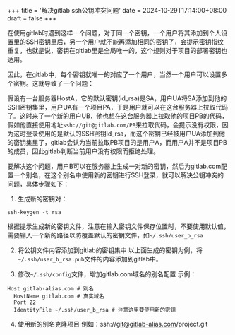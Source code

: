 +++
title = '解决gitlab ssh公钥冲突问题'
date = 2024-10-29T17:14:00+08:00
draft = false
+++

在使用gitlab时遇到这样一个问题，对于同一个密钥，一个用户将其添加到个人设置里的SSH密钥里后，另一个用户就不能再添加相同的密钥了，会提示密钥指纹重复，也就是说，密钥在gitlab里是全局唯一的，这个规则对于项目的部署密钥也适用。

因此，在gitlab中，每个密钥就唯一的对应了一个用户，当然一个用户可以设置多个密钥。这就导致了一个问题：

假设有一台服务器HostA，它的默认密钥(id_rsa)是SA，用户UA将SA添加到他的SSH密钥集里，用户UA有一个项目PA，于是用户就可以在这台服务器上拉取代码了。这时来了一个新的用户UB，他也想在这台服务器上拉取他的项目PB的代码，假如他直接使用地址`ssh://git@gitlab.com/PB`来拉取代码，会提示没有权限，因为这时登录使用的是默认的SSH密钥id_rsa，而这个密钥已经被用户UA添加到他的密钥集里了，gitlab会认为当前拉取PB项目的是用户A，而用户A并不是项目PB的成员，因此gitlab判断当前用户没有权限而拒绝处理。

要解决这个问题，用户B可以在服务器上生成一对新的密钥，然后为gitlab.com配置一个别名，在这个别名中使用新的密钥进行SSH登录，就可以解决公钥冲突的问题，具体步骤如下：

1. 生成新的密钥对：
```shell
ssh-keygen -t rsa
```
根据提示生成新的密钥文件，注意在输入密钥文件保存位置时，不要使用默认值，需要输入一个新的路径以防覆盖默认的密钥文件，如`~/.ssh/user_b_rsa`

2. 将公钥文件内容添加到gitlab的密钥集中
以上面生成的密钥为例，将`~/.ssh/user_b_rsa.pub`文件的内容添加到gitlab中。

3. 修改`~/.ssh/config`文件，增加gitlab.com域名的别名配置
示例：
```
Host gitlab-alias.com # 别名
  HostName gitlab.com # 真实域名
  Port 22
  IdentityFile ~/.ssh/user_b_rsa # 注意这里要使用新的密钥
```

4. 使用新的别名克隆项目
例如：ssh://git@gitlab-alias.com/project.git